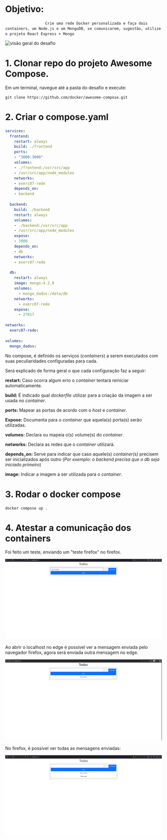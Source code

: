 # Objetivo:

`                  Crie uma rede Docker personalizada e faça dois containers, um Node.js e um MongoDB, se comunicarem, sugestão, utilize o projeto React Express + Mongo`

![visão geral do desafio](/exerc07/.png)

# 1. Clonar repo do projeto Awesome Compose.

Em um terminal, navegue até a pasta do desafio e execute:

```Git
git clone https://github.com/docker/awesome-compose.git
```

# 2. Criar o compose.yaml

```YAML
services:
  frontend:
    restart: always
    build: ./frontend
    ports:
    - "3000:3000"
    volumes:
    - ./frontend:/usr/src/app
    - /usr/src/app/node_modules
    networks:
    - exerc07-rede
    depends_on:
    - backend

  backend:
    build: ./backend
    restart: always
    volumes:
    - ./backend:/usr/src/app
    - /usr/src/app/node_modules
    expose:
    - 3000
    depends_on:
    - db
    networks:
    - exerc07-rede

  db:
    restart: always
    image: mongo:4.2.0
    volumes:
      - mongo_dados:/data/db
    networks:
      - exerc07-rede
    expose:
      - 27017

networks:
  exerc07-rede:

volumes:
  mongo_dados:
```

No compose, é definido os serviços (_containers_) a serem executados com suas peculiaridades configuradas para cada.

Será explicado de forma geral o que cada configuração faz a seguir:

**restart:** Caso ocorra algum erro o _container_ tentará reiniciar automaticamente.

**build:** É indicado qual _dockerfile_ utilizar para a criação da imagem a ser usada no _container_.

**ports:** Mapear as portas de acordo com o _host_ e _container_.

**Expose:** Documenta para o _container_ que aquela(s) porta(s) serão utilizadas.

**volumes:** Declara ou mapeia o(s) volume(s) do _container_.

**networks:** Declara as redes que o _container_ utilizará.

**depends_on:** Serve para indicar que caso aquele(s) _container(s)_ precisem ser inicializados após outro (_Por exemplo: o backend precisa que o db seja iniciado primeiro_)

**image:** Indicar a imagem a ser utilizada para o _container_.

# 3. Rodar o docker compose

```Docker
docker compose up .
```

# 4. Atestar a comunicação dos containers

Foi feito um teste, enviando um "teste firefox" no firefox.

![Enviando mensagem teste firefox](/exerc07/fire01.png)

Ao abrir o localhost no edge é possível ver a mensagem enviada pelo navegador firefox, agora será enviada outra mensagem no edge.

![Vendo a mensagem salva do firefox e escrevendo outra no edge](/exerc07/edge.png)

No firefox, é possível ver todas as mensagens enviadas:

![Vendo ambas imagens agora pelo firefox](/exerc07/fire2.png)
